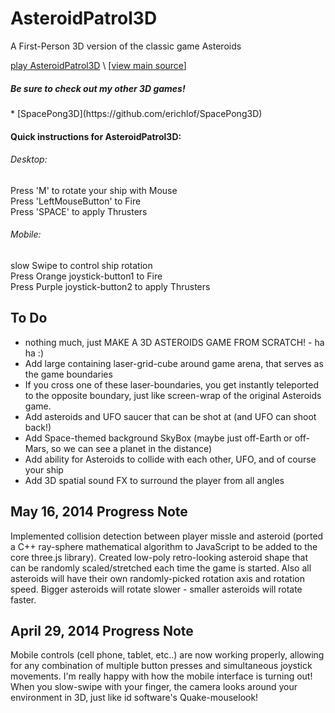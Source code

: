 AsteroidPatrol3D
================

A First-Person 3D version of the classic game Asteroids <br>

[play AsteroidPatrol3D](http://erichlof.github.io/AsteroidPatrol3D/AsteroidPatrol3D.html)
\ [[view main source](https://github.com/erichlof/AsteroidPatrol3D/blob/gh-pages/AsteroidPatrol3D.html)\]

<h5>Be sure to check out my other 3D games!</h5>
* [SpacePong3D](https://github.com/erichlof/SpacePong3D)


<h4>Quick instructions for AsteroidPatrol3D:</h4>
<h6>Desktop:</h6> 
Press 'M' to rotate your ship with Mouse <br>
Press 'LeftMouseButton' to Fire <br>
Press 'SPACE' to apply Thrusters <br>

<h6>Mobile:</h6> 
slow Swipe to control ship rotation <br>
Press Orange joystick-button1 to Fire <br>
Press Purple joystick-button2 to apply Thrusters <br>


To Do
-----
* nothing much, just MAKE A 3D ASTEROIDS GAME FROM SCRATCH! - ha ha :)
* Add large containing laser-grid-cube around game arena, that serves as the game boundaries
* If you cross one of these laser-boundaries, you get instantly teleported to the opposite boundary, just like screen-wrap of the original Asteroids game.
* Add asteroids and UFO saucer that can be shot at (and UFO can shoot back!)
* Add Space-themed background SkyBox (maybe just off-Earth or off-Mars, so we can see a planet in the distance)
* Add ability for Asteroids to collide with each other, UFO, and of course your ship
* Add 3D spatial sound FX to surround the player from all angles

May 16, 2014 Progress Note
----------------------------

Implemented collision detection between player missle and asteroid (ported a C++ ray-sphere mathematical algorithm to JavaScript to be added to the core three.js library).  Created low-poly retro-looking asteroid shape that can be randomly scaled/stretched each time the game is started.  Also all asteroids will have their own randomly-picked rotation axis and rotation speed.  Bigger asteroids will rotate slower - smaller asteroids will rotate faster.


April 29, 2014 Progress Note
----------------------------

Mobile controls (cell phone, tablet, etc..) are now working properly, allowing for any combination of multiple button presses and simultaneous joystick movements.  I'm really happy with how the mobile interface is turning out!  When you slow-swipe with your finger, the camera looks around your environment in 3D, just like id software's Quake-mouselook!
